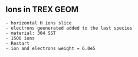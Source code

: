 ## Ions in TREX GEOM 
	- horizontal H ions slice
	- electrons geenerated added to the last species
	- material: 304 SST
	- 1500 ions
	- Restart
	- ion and electrons weight = 6.0e5
